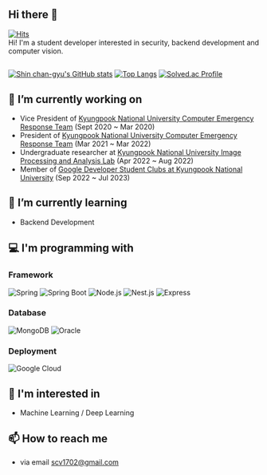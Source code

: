 ## Hi there 👋
[![Hits](https://hits.seeyoufarm.com/api/count/incr/badge.svg?url=https%3A%2F%2Fgithub.com%2Fscv1702%2Fhit-counter&count_bg=%2379C83D&title_bg=%23555555&icon=&icon_color=%23E7E7E7&title=hits&edge_flat=false)](https://hits.seeyoufarm.com)<br>
Hi! I'm a student developer interested in security, backend development and computer vision.

##
[![Shin chan-gyu's GitHub stats](https://github-readme-stats.vercel.app/api?username=scv1702)](https://github.com/anuraghazra/github-readme-stats) [![Top Langs](https://github-readme-stats.vercel.app/api/top-langs/?username=scv1702&layout=compact)](https://github.com/anuraghazra/github-readme-stats) 
[![Solved.ac Profile](http://mazassumnida.wtf/api/v2/generate_badge?boj=scv1702)](https://solved.ac/scv1702/)


## 🔭 I’m currently working on
- Vice President of [Kyungpook National University Computer Emergency Response Team](https://github.com/KERT-core) (Sept 2020 ~ Mar 2020)
- President of [Kyungpook National University Computer Emergency Response Team](https://github.com/KERT-core) (Mar 2021 ~ Mar 2022)
- Undergraduate researcher at [Kyungpook National University Image Processing and Analysis Lab](https://sites.google.com/view/ipalab) (Apr 2022 ~ Aug 2022)
- Member of [Google Developer Student Clubs at Kyungpook National University](https://github.com/GDSC-KNU) (Sep 2022 ~ Jul 2023)


## 🌱 I’m currently learning
- Backend Development


## 💻 I'm programming with

### Framework
![Spring](https://img.shields.io/badge/Spring-6DB33F.svg?&style=flat&logo=Spring&logoColor=white)
![Spring Boot](https://img.shields.io/badge/Spring%20Boot-6DB33F.svg?&style=flat&logo=Spring%20Boot&logoColor=white)
![Node.js](https://img.shields.io/badge/Node.js-339933.svg?&style=flat&logo=Node.js&logoColor=white)
![Nest.js](https://img.shields.io/badge/Nest.js-E0234E.svg?&style=flat&logo=Nest.js&logoColor=white)
![Express](https://img.shields.io/badge/Express-000000.svg?&style=flat&logo=Express&logoColor=white)

### Database
![MongoDB](https://img.shields.io/badge/MongoDB-47A248.svg?&style=flat&logo=MongoDB&logoColor=white)
![Oracle](https://img.shields.io/badge/Oracle-F80000.svg?style=flat&logo=Oracle&logoColor=white)

### Deployment
![Google Cloud](https://img.shields.io/badge/Google%20Cloud-4285F4.svg?style=flat&logo=Google%20Cloud&logoColor=white)


## 🤔 I'm interested in
- Machine Learning / Deep Learning


## 📫 How to reach me
- via email scv1702@gmail.com
